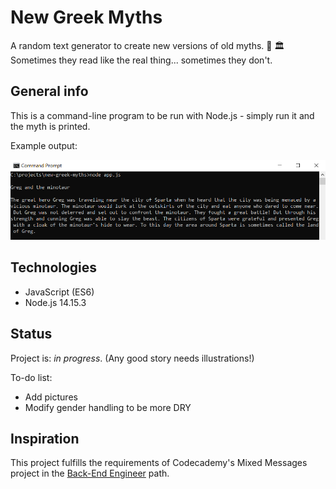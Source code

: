 # New Greek Myths
A random text generator to create new versions of old myths. :amphora: :classical_building: Sometimes they read like the real thing... sometimes they don't.

## General info
This is a command-line program to be run with Node.js - simply run it and the myth is printed.

Example output:

![screenshot of output](./example.png)

## Technologies
* JavaScript (ES6)
* Node.js 14.15.3

## Status
Project is: _in progress_. (Any good story needs illustrations!)

To-do list:
* Add pictures
* Modify gender handling to be more DRY

## Inspiration
This project fulfills the requirements of Codecademy's Mixed Messages project in the [Back-End Engineer](https://www.codecademy.com/learn/paths/back-end-engineer-career-path) path.
